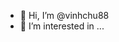 - 👋 Hi, I’m @vinhchu88
- 👀 I’m interested in ...

<!---
vinhchu88/vinhchu88 is a ✨ special ✨ repository because its `README.md` (this file) appears on your GitHub profile.
You can click the Preview link to take a look at your changes.
--->
